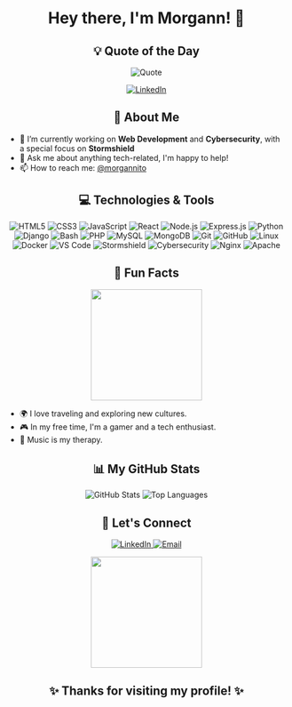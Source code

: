<h1 align="center">Hey there, I'm Morgann! 👋</h1>

<h2 align="center">💡 Quote of the Day</h2>

<p align="center">
  <img src="https://quotes-github-readme.vercel.app/api?type=horizontal&theme=dark" alt="Quote"/>
</p>

<p align="center">
  <a href="https://www.linkedin.com/in/morgann-riu-475633171/">
    <img src="https://img.shields.io/badge/LinkedIn-Connect-blue?style=flat&logo=linkedin" alt="LinkedIn"/>
  </a>
</p>

<h2 align="center">🚀 About Me</h2>

<ul>
<li> 🔭 I’m currently working on <b>Web Development</b> and <b>Cybersecurity</b>, with a special focus on <b>Stormshield</b></li>  <li> 💬 Ask me about anything tech-related, I'm happy to help!</li>
  <li> 📫 How to reach me: <a href="mailto:mriu.morgannito@gmail.com">@morgannito</a></li>
</ul>

<h2 align="center">💻 Technologies & Tools</h2>

<p align="center">
  <img src="https://img.shields.io/badge/HTML5-E34F26?style=flat&logo=html5&logoColor=white" alt="HTML5"/>
  <img src="https://img.shields.io/badge/CSS3-1572B6?style=flat&logo=css3&logoColor=white" alt="CSS3"/>
  <img src="https://img.shields.io/badge/JavaScript-F7DF1E?style=flat&logo=javascript&logoColor=black" alt="JavaScript"/>
  <img src="https://img.shields.io/badge/React-61DAFB?style=flat&logo=react&logoColor=black" alt="React"/>
  <img src="https://img.shields.io/badge/Node.js-339933?style=flat&logo=nodedotjs&logoColor=white" alt="Node.js"/>
  <img src="https://img.shields.io/badge/Express.js-000000?style=flat&logo=express&logoColor=white" alt="Express.js"/>
  <img src="https://img.shields.io/badge/Python-3776AB?style=flat&logo=python&logoColor=white" alt="Python"/>
  <img src="https://img.shields.io/badge/Django-092E20?style=flat&logo=django&logoColor=white" alt="Django"/>
  <img src="https://img.shields.io/badge/Bash-4EAA25?style=flat&logo=gnubash&logoColor=white" alt="Bash"/>
  <img src="https://img.shields.io/badge/PHP-777BB4?style=flat&logo=php&logoColor=white" alt="PHP"/>
  <img src="https://img.shields.io/badge/MySQL-4479A1?style=flat&logo=mysql&logoColor=white" alt="MySQL"/>
  <img src="https://img.shields.io/badge/MongoDB-47A248?style=flat&logo=mongodb&logoColor=white" alt="MongoDB"/>
  <img src="https://img.shields.io/badge/Git-F05032?style=flat&logo=git&logoColor=white" alt="Git"/>
  <img src="https://img.shields.io/badge/GitHub-181717?style=flat&logo=github&logoColor=white" alt="GitHub"/>
  <img src="https://img.shields.io/badge/Linux-FCC624?style=flat&logo=linux&logoColor=black" alt="Linux"/>
  <img src="https://img.shields.io/badge/Docker-2496ED?style=flat&logo=docker&logoColor=white" alt="Docker"/>
  <img src="https://img.shields.io/badge/VS%20Code-007ACC?style=flat&logo=visual-studio-code&logoColor=white" alt="VS Code"/>
  <img src="https://img.shields.io/badge/Stormshield-5B9BD5?style=flat&logo=microsoft&logoColor=white" alt="Stormshield"/>
  <img src="https://img.shields.io/badge/Cybersecurity-2E8B57?style=flat&logo=security&logoColor=white" alt="Cybersecurity"/>
  <img src="https://img.shields.io/badge/Nginx-009639?style=flat&logo=nginx&logoColor=white" alt="Nginx"/>
  <img src="https://img.shields.io/badge/Apache-D22128?style=flat&logo=apache&logoColor=white" alt="Apache"/>
</p>

<h2 align="center">🌟 Fun Facts</h2>

<p align="center">
  <img src="https://media.giphy.com/media/13HgwGsXF0aiGY/giphy.gif" width="200"/>
</p>

<ul>
  <li> 🌍 I love traveling and exploring new cultures.</li>
  <li> 🎮 In my free time, I'm a gamer and a tech enthusiast.</li>
  <li> 🎵 Music is my therapy.</li>
</ul>

<h2 align="center">📊 My GitHub Stats</h2>

<p align="center">
  <img src="https://github-readme-stats.vercel.app/api?username=morgannito&show_icons=true&theme=radical" alt="GitHub Stats"/>
  <img src="https://github-readme-stats.vercel.app/api/top-langs/?username=morgannito&layout=compact&theme=radical" alt="Top Languages"/>
</p>

<h2 align="center">🚀 Let's Connect</h2>

<p align="center">
  <a href="https://www.linkedin.com/in/morgann-riu-475633171/">
    <img src="https://img.shields.io/badge/LinkedIn-Connect-blue?style=flat&logo=linkedin" alt="LinkedIn"/>
  </a>
  <a href="mailto:mriu.morgannito@gmail.com">
    <img src="https://img.shields.io/badge/Email-Contact%20Me-red?style=flat&logo=gmail&logoColor=white" alt="Email"/>
  </a>
</p>

<p align="center">
  <img src="https://media.giphy.com/media/jpVnC65DmYeyRL4LHS/giphy.gif" width="200"/>
</p>

<h2 align="center">✨ Thanks for visiting my profile! ✨</h2>
